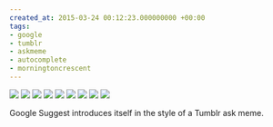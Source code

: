 ```yaml
---
created_at: 2015-03-24 00:12:23.000000000 +00:00
tags:
- google
- tumblr
- askmeme
- autocomplete
- morningtoncrescent
---
```


![](/blog/media/tumblr_nlowknqyv11qim2zwo1_500.png)
![](/blog/media/tumblr_nlowknqyv11qim2zwo8_500.png)
![](/blog/media/tumblr_nlowknqyv11qim2zwo2_500.png)
![](/blog/media/tumblr_nlowknqyv11qim2zwo6_500.png)
![](/blog/media/tumblr_nlowknqyv11qim2zwo3_500.png)
![](/blog/media/tumblr_nlowknqyv11qim2zwo5_500.png)
![](/blog/media/tumblr_nlowknqyv11qim2zwo9_500.png)
![](/blog/media/tumblr_nlowknqyv11qim2zwo10_500.png)
![](/blog/media/tumblr_nlowknqyv11qim2zwo4_500.png)

Google Suggest introduces itself in the style of a Tumblr ask meme.
